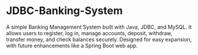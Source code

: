 # JDBC-Banking-System
A simple Banking Management System built with Java, JDBC, and MySQL. It allows users to register, log in, manage accounts, deposit, withdraw, transfer money, and check balances securely. Designed for easy expansion, with future enhancements like a Spring Boot web app.

